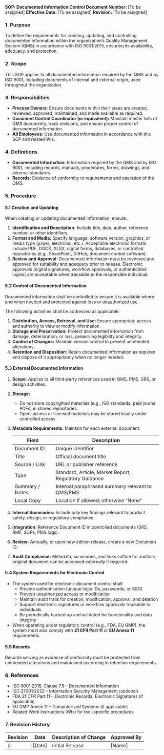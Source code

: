 **SOP: Documented Information Control**
**Document Number:** [To be assigned]
**Effective Date:** [To be assigned]
**Revision:** [To be assigned]

### 1. Purpose

To define the requirements for creating, updating, and controlling documented information within the organization’s Quality Management System (QMS) in accordance with ISO 9001:2015, ensuring its availability, adequacy, and protection.

### 2. Scope

This SOP applies to all documented information required by the QMS and by ISO 9001, including documents of internal and external origin, used throughout the organization.

### 3. Responsibilities

* **Process Owners:** Ensure documents within their areas are created, reviewed, approved, maintained, and made available as required.
* **Document Control Coordinator (or equivalent):** Maintain master lists of QMS documents, track revisions, and ensure proper control of documented information.
* **All Employees:** Use documented information in accordance with this SOP and related WIs.

### 4. Definitions

* **Documented Information:** Information required by the QMS and by ISO 9001, including records, manuals, procedures, forms, drawings, and external standards.
* **Records:** Evidence of conformity to requirements and operation of the QMS.

### 5. Procedure

#### 5.1 Creation and Updating

When creating or updating documented information, ensure:

1. **Identification and Description:** Include title, date, author, reference number, or other identifiers.
2. **Format and Media:** Specify language, software version, graphics, or media type (paper, electronic, etc.). Acceptable electronic formats include PDF, DOCX, XLSX, digital forms, databases, or controlled repositories (e.g., SharePoint, GitHub, document control software).
3. **Review and Approval:** Documented information must be reviewed and approved for suitability and adequacy prior to release. Electronic approvals (digital signatures, workflow approvals, or authenticated logins) are acceptable when traceable to the responsible individual.

#### 5.2 Control of Documented Information

Documented information shall be controlled to ensure it is available where and when needed and protected against loss or unauthorized use.

The following activities shall be addressed as applicable:

1. **Distribution, Access, Retrieval, and Use:** Ensure appropriate access and authority to view or modify information.
2. **Storage and Preservation:** Protect documented information from damage, deterioration, or loss, preserving legibility and integrity.
3. **Control of Changes:** Maintain version control to prevent unintended alterations.
4. **Retention and Disposition:** Retain documented information as required and dispose of it appropriately when no longer needed.

#### 5.3 External Documented Information

1. **Scope:** Applies to all third-party references used in QMS, PMS, SRS, or design activities.

2. **Storage:**

   * Do not store copyrighted materials (e.g., ISO standards, paid journal PDFs) in shared repositories.
   * Open-access or licensed materials may be stored locally under controlled access.

3. **Metadata Requirements:** Maintain for each external document:

   | Field           | Description                                           |
   | --------------- | ----------------------------------------------------- |
   | Document ID     | Unique identifier                                     |
   | Title           | Official document title                               |
   | Source / Link   | URL or publisher reference                            |
   | Type            | Standard, Article, Market Report, Regulatory Guidance |
   | Summary / Notes | Internal paraphrased summary relevant to QMS/PMS      |
   | Local Copy      | Location if allowed; otherwise “None”                 |

4. **Internal Summaries:** Include only key findings relevant to product safety, design, or regulatory compliance.

5. **Integration:** Reference Document ID in controlled documents (SRS, RMF, SOPs, PMS logs).

6. **Review:** Annually, or upon new edition release, create a new Document ID.

7. **Audit Compliance:** Metadata, summaries, and links suffice for auditors; original document can be accessed externally if required.

#### 5.4 System Requirements for Electronic Control

* The system used for electronic document control shall:
  * Provide authentication (unique login IDs, passwords, or SSO)
  * Prevent unauthorized access or modification
  * Maintain audit trails for creation, modification, approval, and deletion
  * Support electronic signatures or workflow approvals traceable to individuals
  * Be periodically backed up and validated for functionality and data integrity
* When operating under regulatory control (e.g., FDA, EU GMP), the system must also comply with **21 CFR Part 11** or **EU Annex 11** requirements.


#### 5.5 Records

Records serving as evidence of conformity must be protected from unintended alterations and maintained according to retention requirements.

### 6. References

* ISO 9001:2015, Clause 7.5 – Documented Information
* ISO 27001:2022 – Information Security Management (optional)
* FDA 21 CFR Part 11 – Electronic Records; Electronic Signatures (if applicable)
* EU GMP Annex 11 – Computerized Systems (if applicable)
* Related Work Instructions (WIs) for tool-specific procedures

### 7. Revision History

| Revision | Date   | Description of Change | Approved By |
| -------- | ------ | --------------------- | ----------- |
| 0        | [Date] | Initial Release       | [Name]      |
